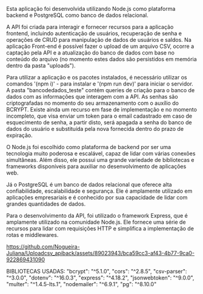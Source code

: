 Esta aplicação foi desenvolvida utilizando Node.js como plataforma backend e PostgreSQL como banco de dados relacional. 

A API foi criada para interagir e fornecer recursos para a aplicação frontend, incluindo autenticação de usuários, recuperação de senha e operações de CRUD para manipulação de dados de usuários e saldos. Na aplicação Front-end é possível fazer o upload de um arquivo CSV, ocorre a captação pela API e a atualização do banco de dados com base no conteúdo do arquivo (no momento estes dados são persistidos em memória dentro da pasta "uploads").

Para utilizar a aplicação e os pacotes instalados, é necessário utilizar os comandos '(npm i)' - para instalar e '(npm run dev)' para iniciar o servidor. A pasta "bancodedados_teste" contém queries de criação para o banco de dados com as informações que interagem com a API. As senhas são criptografadas no momento do seu armazenamento com o auxílio do BCRYPT. Existe ainda um recurso em fase de implementação e no momento incompleto, que visa enviar um token para o email cadastrado em caso de esquecimento de senha, a partir disto, será apagada a senha do banco de dados do usuário e substituída pela nova fornecida dentro do prazo de expiração.

O Node.js foi escolhido como plataforma de backend por ser uma tecnologia muito poderosa e escalável, capaz de lidar com várias conexões simultâneas. Além disso, ele possui uma grande variedade de bibliotecas e frameworks disponíveis para auxiliar no desenvolvimento de aplicações web.

Já o PostgreSQL é um banco de dados relacional que oferece alta confiabilidade, escalabilidade e segurança. Ele é amplamente utilizado em aplicações empresariais e é conhecido por sua capacidade de lidar com grandes quantidades de dados.

Para o desenvolvimento da API, foi utilizado o framework Express, que é amplamente utilizado na comunidade Node.js. Ele fornece uma série de recursos para lidar com requisições HTTP e simplifica a implementação de rotas e middlewares.


https://github.com/Nogueira-Juliana/Uploadcsv_apiback/assets/89023943/bca59cc3-af43-4b77-9ca0-922869431090




BIBLIOTECAS USADAS:
    "bcrypt": "^5.1.0",
    "cors": "^2.8.5",
    "csv-parser": "^3.0.0",
    "dotenv": "^16.0.3",
    "express": "^4.18.2",
    "jsonwebtoken": "^9.0.0",
    "multer": "^1.4.5-lts.1",
    "nodemailer": "^6.9.1",
    "pg": "^8.10.0"



